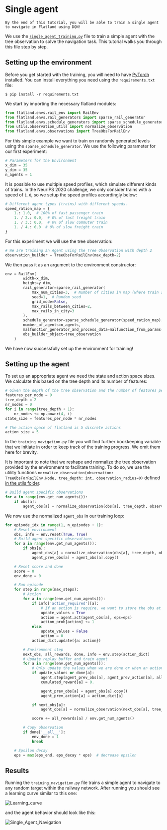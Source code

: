 Single agent
===

```{admonition} Goal
By the end of this tutorial, you will be able to train a single agent to navigate in Flatland using DQN!
```

We use the [`single_agent_training.py`](https://gitlab.aicrowd.com/flatland/flatland-examples/blob/master/reinforcement_learning/single_agent_training.py) file to train a simple agent with the tree observation to solve the navigation task. This tutorial walks you through this file step by step.

Setting up the environment
---

Before you get started with the training, you will need to have [PyTorch](https://pytorch.org/get-started/locally/) installed. You can install everything you need using the `requirements.txt` file:

```console
$ pip install -r requirements.txt
```

We start by importing the necessary flatland modules:

```python
from flatland.envs.rail_env import RailEnv
from flatland.envs.rail_generators import sparse_rail_generator
from flatland.envs.schedule_generators import sparse_schedule_generator
from utils.observation_utils import normalize_observation
from flatland.envs.observations import TreeObsForRailEnv
```

For this simple example we want to train on randomly generated levels using the `sparse_schedule_generator`. We use the following parameter for our first experiment:

```python
# Parameters for the Environment
x_dim = 35
y_dim = 35
n_agents = 1
```

It is possible to use multiple speed profiles, which simulate different kinds of trains. In the NeurIPS 2020 challenge, we only consider trains with a speed of `1.0`, so we setup the speed profiles accordingly below: 

```python
# Different agent types (trains) with different speeds.
speed_ration_map = {
    1.: 1.0,  # 100% of fast passenger train
    1. / 2.: 0.0,  # 0% of fast freight train
    1. / 3.: 0.0,  # 0% of slow commuter train
    1. / 4.: 0.0  # 0% of slow freight train
}
```

For this experiment we will use the tree observation:

```python
# We are training an Agent using the Tree Observation with depth 2
observation_builder = TreeObsForRailEnv(max_depth=2)
```

We then pass it as an argument to the environment constructor:

```python
env = RailEnv(
        width=x_dim,
        height=y_dim,
        rail_generator=sparse_rail_generator(
            max_num_cities=3,  # Number of cities in map (where train stations are)
            seed=1,  # Random seed
            grid_mode=False,
            max_rails_between_cities=2,
            max_rails_in_city=3
        ),
        schedule_generator=sparse_schedule_generator(speed_ration_map),
        number_of_agents=n_agents,
        malfunction_generator_and_process_data=malfunction_from_params(stochastic_data),
        obs_builder_object=tree_observation
    )
```

We have now successfully set up the environment for training!

Setting up the agent
---

To set up an appropriate agent we need the state and action space sizes. We calculate this based on the tree depth and its number of features:

```python
# Given the depth of the tree observation and the number of features per node we get the following state_size
features_per_node = 9
tree_depth = 2
nr_nodes = 0
for i in range(tree_depth + 1):
    nr_nodes += np.power(4, i)
state_size = features_per_node * nr_nodes

# The action space of flatland is 5 discrete actions
action_size = 5
```

In the `training_navigation.py` file you will find further bookkeeping variable that we initiate in order to keep track of the training progress. We omit them here for brevity. 

It is important to note that we reshape and normalize the tree observation provided by the environment to facilitate training. To do so, we use the utility functions `normalize_observation(observation: TreeObsForRailEnv.Node, tree_depth: int, observation_radius=0)` defined [in the utils folder](https://gitlab.aicrowd.com/flatland/flatland-examples/blob/master/utils/observation_utils.py).

```python
# Build agent specific observations
for a in range(env.get_num_agents()):
    if obs[a]:
        agent_obs[a] = normalize_observation(obs[a], tree_depth, observation_radius=10)
```

We now use the normalized `agent_obs` in our training loop:

```python
for episode_idx in range(1, n_episodes + 1):
    # Reset environment
    obs, info = env.reset(True, True)
    # Build agent specific observations
    for a in range(env.get_num_agents()):
        if obs[a]:
            agent_obs[a] = normalize_observation(obs[a], tree_depth, observation_radius=10)
            agent_prev_obs[a] = agent_obs[a].copy()

    # Reset score and done
    score = 0
    env_done = 0

    # Run episode
    for step in range(max_steps):
        # Action
        for a in range(env.get_num_agents()):
            if info['action_required'][a]:
                # If an action is require, we want to store the obs at that step as well as the action
                update_values = True
                action = agent.act(agent_obs[a], eps=eps)
                action_prob[action] += 1
            else:
                update_values = False
                action = 0
            action_dict.update({a: action})

        # Environment step
        next_obs, all_rewards, done, info = env.step(action_dict)
        # Update replay buffer and train agent
        for a in range(env.get_num_agents()):
            # Only update the values when we are done or when an action was taken and thus relevant information is present
            if update_values or done[a]:
                agent.step(agent_prev_obs[a], agent_prev_action[a], all_rewards[a], agent_obs[a], done[a])
                cumulated_reward[a] = 0.

                agent_prev_obs[a] = agent_obs[a].copy()
                agent_prev_action[a] = action_dict[a]

            if next_obs[a]:
                agent_obs[a] = normalize_observation(next_obs[a], tree_depth, observation_radius=10)

            score += all_rewards[a] / env.get_num_agents()

        # Copy observation
        if done['__all__']:
            env_done = 1
            break

    # Epsilon decay
    eps = max(eps_end, eps_decay * eps)  # decrease epsilon
```

Results
---

Running the `training_navigation.py` file trains a simple agent to navigate to any random target within the railway network. After running you should see a learning curve similar to this one:

![Learning_curve](https://i.imgur.com/yVGXpUy.png)

and the agent behavior should look like this:

![Single_Agent_Navigation](https://i.imgur.com/t5ULr4L.gif)